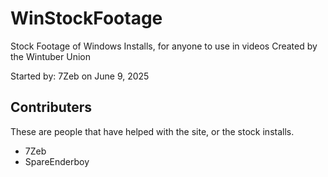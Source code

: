 # WinStockFootage
Stock Footage of Windows Installs, for anyone to use in videos
Created by the Wintuber Union

Started by: 7Zeb on June 9, 2025


## Contributers
These are people that have helped with the site, or the stock installs.
- 7Zeb
- SpareEnderboy
